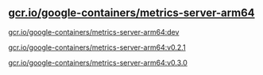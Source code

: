 
[gcr.io/google-containers/metrics-server-arm64](https://hub.docker.com/r/anjia0532/google-containers.metrics-server-arm64/tags/)
-----


[gcr.io/google-containers/metrics-server-arm64:dev](https://hub.docker.com/r/anjia0532/google-containers.metrics-server-arm64/tags/)


[gcr.io/google-containers/metrics-server-arm64:v0.2.1](https://hub.docker.com/r/anjia0532/google-containers.metrics-server-arm64/tags/)


[gcr.io/google-containers/metrics-server-arm64:v0.3.0](https://hub.docker.com/r/anjia0532/google-containers.metrics-server-arm64/tags/)


